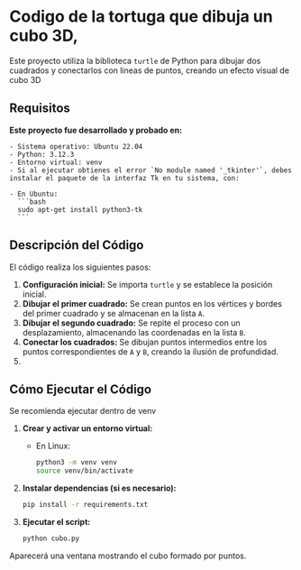 # Codigo de la tortuga que dibuja un cubo 3D,

Este proyecto utiliza la biblioteca `turtle` de Python para dibujar dos cuadrados y conectarlos con lineas de puntos, creando un efecto visual de cubo 3D


## Requisitos

**Este proyecto fue desarrollado y probado en:**

    - Sistema operativo: Ubuntu 22.04
    - Python: 3.12.3
    - Entorno virtual: venv
    - Si al ejecutar obtienes el error `No module named '_tkinter'`, debes instalar el paquete de la interfaz Tk en tu sistema, con:
    
    - En Ubuntu:
      ```bash
      sudo apt-get install python3-tk
      ```

## Descripción del Código
El código realiza los siguientes pasos:
1. **Configuración inicial:** Se importa `turtle` y se establece la posición inicial.
2. **Dibujar el primer cuadrado:** Se crean puntos en los vértices y bordes del primer cuadrado y se almacenan en la lista `A`.
3. **Dibujar el segundo cuadrado:** Se repite el proceso con un desplazamiento, almacenando las coordenadas en la lista `B`.
4. **Conectar los cuadrados:** Se dibujan puntos intermedios entre los puntos correspondientes de `A` y `B`, creando la ilusión de profundidad.
5. 

## Cómo Ejecutar el Código

Se recomienda ejecutar dentro de venv 

1. **Crear y activar un entorno virtual:**
   - En Linux:
     ```bash
     python3 -m venv venv
     source venv/bin/activate
     ```

2. **Instalar dependencias (si es necesario):**
   ```bash
   pip install -r requirements.txt
   ```

3. **Ejecutar el script:**
   ```bash
   python cubo.py
   ```

Aparecerá una ventana mostrando el cubo formado por puntos.


